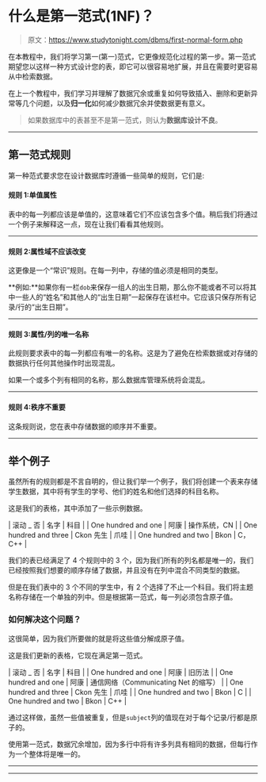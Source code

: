 # 什么是第一范式(1NF)？

> 原文：<https://www.studytonight.com/dbms/first-normal-form.php>

在本教程中，我们将学习第一(第一)范式，它更像规范化过程的第一步。第一范式期望您以这样一种方式设计您的表，即它可以很容易地扩展，并且在需要时更容易从中检索数据。

在上一个教程中，我们学习并理解了数据冗余或重复如何导致插入、删除和更新异常等几个问题，以及**归一化**如何减少数据冗余并使数据更有意义。

> 如果数据库中的表甚至不是第一范式，则认为**数据库设计不良**。

* * *

## 第一范式规则

第一种范式要求您在设计数据库时遵循一些简单的规则，它们是:

#### 规则 1:单值属性

表中的每一列都应该是单值的，这意味着它们不应该包含多个值。稍后我们将通过一个例子来解释这一点，现在让我们看看其他规则。

* * *

#### 规则 2:属性域不应该改变

这更像是一个“常识”规则。在每一列中，存储的值必须是相同的类型。

**例如:**如果你有一栏`dob`来保存一组人的出生日期，那么你不能或者不可以将其中一些人的“姓名”和其他人的“出生日期”一起保存在该栏中。它应该只保存所有记录/行的“出生日期”。

* * *

#### 规则 3:属性/列的唯一名称

此规则要求表中的每一列都应有唯一的名称。这是为了避免在检索数据或对存储的数据执行任何其他操作时出现混乱。

如果一个或多个列有相同的名称，那么数据库管理系统将会混乱。

* * *

#### 规则 4:秩序不重要

这条规则说，您在表中存储数据的顺序并不重要。

* * *

## 举个例子

虽然所有的规则都是不言自明的，但让我们举一个例子，我们将创建一个表来存储学生数据，其中将有学生的学号、他们的姓名和他们选择的科目名称。

这是我们的表格，其中添加了一些示例数据。

| 滚动 _ 否 | 名字 | 科目 |
| One hundred and one | 阿康 | 操作系统，CN |
| One hundred and three | Ckon 先生 | 爪哇 |
| One hundred and two | Bkon | C，C++ |

我们的表已经满足了 4 个规则中的 3 个，因为我们所有的列名都是唯一的，我们已经按照我们想要的顺序存储了数据，并且没有在列中混合不同类型的数据。

但是在我们表中的 3 个不同的学生中，有 2 个选择了不止一个科目。我们将主题名称存储在一个单独的列中。但是根据第一范式，每一列必须包含原子值。

### 如何解决这个问题？

这很简单，因为我们所要做的就是将这些值分解成原子值。

这是我们更新的表格，它现在满足第一范式。

| 滚动 _ 否 | 名字 | 科目 |
| One hundred and one | 阿康 | 旧历法 |
| One hundred and one | 阿康 | 通信网络（Communicating Net 的缩写） |
| One hundred and three | Ckon 先生 | 爪哇 |
| One hundred and two | Bkon | C |
| One hundred and two | Bkon | C++ |

通过这样做，虽然一些值被重复，但是`subject`列的值现在对于每个记录/行都是原子的。

使用第一范式，数据冗余增加，因为多行中将有许多列具有相同的数据，但每行作为一个整体将是唯一的。

* * *

* * *